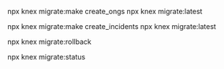 npx knex migrate:make create_ongs
npx knex migrate:latest

npx knex migrate:make create_incidents
npx knex migrate:latest

npx knex migrate:rollback

npx knex migrate:status